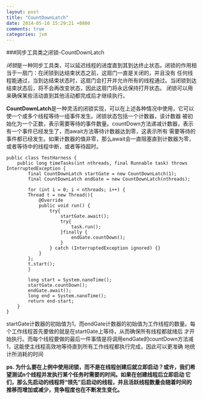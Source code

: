 ```yaml
---
layout: post
title: "CountDownLatch"
date: 2014-05-10 15:29:21 +0800
comments: true
categories: jvm
---
```


###同步工具类之闭锁-CountDownLatch

*闭锁*是一种同步工具类，可以延迟线程的进度直到其到达终止状态。闭锁的作用相当于一扇门：在闭锁到达结束状态之前，这扇门一直是关闭的，并且没有
任何线程能通过，当到达结束状态时，这扇门会打开并允许所有的线程通过。当闭锁到达结束状态后，将不会再改变状态，因此这扇门将永远保持打开状态。
闭锁可以用来确保某些活动直到其他活动都完成后才继续执行。
 
**CountDownLatch**是一种灵活的闭锁实现，可以在上述各种情况中使用，它可以使一个或多个线程等待一组事件发生。闭锁状态包括一个计数器，该计数器
被初始化为一个正数，表示需要等待的事件数量。countDown方法递减计数器，表示有一个事件已经发生了，而await方法等待计数器达到零，这表示所有
需要等待的事件都已经发生。如果计数器的值非零，那么await会一直阻塞直到计数器为零，或者等待中的线程中断，或者等待超时。
 
	public class TestHarness {  
    	public long timeTasks(int nthreads, final Runnable task) throws 			InterruptedException {  
        	final CountDownLatch startGate = new CountDownLatch(1);  
        	final CountDownLatch endGate = new CountDownLatch(nthreads);  
  
        	for (int i = 0; i < nthreads; i++) {  
            Thread t = new Thread(){  
                @Override  
                public void run() {  
                    try{  
                        startGate.await();  
                        try{  
                            task.run();  
                        }finally {  
                            endGate.countDown();  
                        }  
                    } catch (InterruptedException ignored) {}  
                }  
            };  
            t.start();  
        	}  
  
        	long start = System.nanoTime();  
        	startGate.countDown();  
        	endGate.await();  
        	long end = System.nanoTime();  
        	return end-start;  
    	}  
	}  
  
 
startGate计数器的初始值为1，而endGate计数器的初始值为工作线程的数量。每个工作线程首先要做的就是在startGate上等待，从而确保所有线程都就绪后
才开始执行。而每个线程要做的最后一件事情是将调用endGate的countDown方法减1，这能使主线程高效地等待直到所有工作线程都执行完成，因此可以更准确
地统计所消耗的时间
 
**ps. 为什么要在上例中使用闭锁，而不是在线程创建后就立即启动？或许，我们希望测试n个线程并发执行某个任务时需要的时间。如果在创建线程后立即启动
它们，那么先启动的线程将“领先”后启动的线程，并且活跃线程数量会随着时间的推移而增加或减少，竞争程度也在不断发生变化。**


